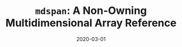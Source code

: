 ---
type: cpp_proposal
number: "0009"
status: p
title: "`mdspan`: A Non-Owning Multidimensional Array Reference"
date: 2020-03-01
authors:
    - Christian Trott
    - D. S. Hollman
    - Damien Lebrun-Grandie
    - Mark Hoemmen
    - Daniel Sunderland
    - H. Carter Edwards
    - Bryce Adelstein Lelbach
    - Mauro Bianco
    - Ben Sander
    - Athanasios Iliopoulos
    - John Michopoulos
revisions:
    - number: 10
      date: 2019-01
    - number: 9
      date: 2018-10
    - number: 8
      date: 2018-09
    - number: 7
      date: 2018-05
    - number: 6
      date: 2018-04
    - number: 5
      date: 2018-02
    - number: 4
      date: 2017-11
---